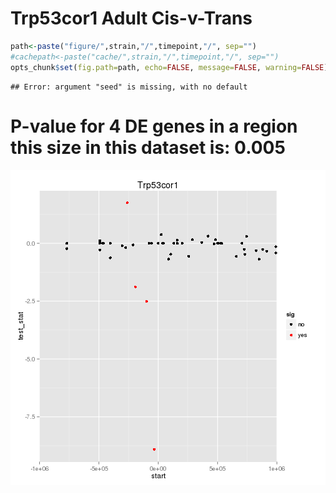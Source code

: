 Trp53cor1 Adult Cis-v-Trans
========================================================

```r
path<-paste("figure/",strain,"/",timepoint,"/", sep="")
#cachepath<-paste("cache/",strain,"/",timepoint,"/", sep="")
opts_chunk$set(fig.path=path, echo=FALSE, message=FALSE, warning=FALSE)
```



```
## Error: argument "seed" is missing, with no default
```

# P-value for 4 DE genes in a region this size in this dataset is: 0.005 

![plot of chunk overlap_image](figure/Trp53cor1/Adult/overlap_image.png) 


